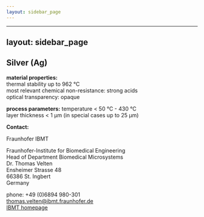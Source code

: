 ```yaml
---
layout: sidebar_page
---
```


---
layout: sidebar_page
---

## Silver (Ag)

__material properties:__  	
thermal stability up to	962 °C  
most relevant chemical non-resistance:	strong acids   
optical transparency:	opaque
	
__process parameters:__	
temperature	< 50 °C - 430 °C    
layer thickness	< 1 µm (in special cases up to 25 µm)
<!--break-->
__Contact:__


Fraunhofer IBMT

Fraunhofer-Institute for Biomedical Engineering   
Head of Department Biomedical Microsystems   
Dr. Thomas Velten    
Ensheimer Strasse 48   
66386 St. Ingbert   
Germany   

phone: +49 (0)6894 980-301   
thomas.velten@ibmt.fraunhofer.de  
[IBMT homepage](http://www.ibmt.fraunhofer.de/fhg/ibmt_en/biomedical_engineering/biomedical_microsystems/microsensors_microfluidics/index.jsp)